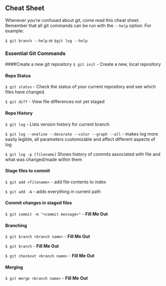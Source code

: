 <h2> Cheat Sheet</h2>

Whenever you're confused about git, come read this cheat sheet. Remember that all git commands can be run with the `--help` option. For example:

`$ git branch --help` or `$git log --help`

### Essential Git Commands

####Create a new git repository
`$ git init` - Create a new, local repository

#### Repo Status
`$ git status` - Check the status of your current repository and see which files have changed.

`$ git diff` - View file differences not yet staged

#### Repo History
`$ git log` - Lists version history for current branch

`$ git log --oneline --decorate --color --graph --all` - makes log more easily legible, all parameters customizable and affect different aspects of log  

`$ git log -p [filename]` Shows history of commits associated with file and what was changed/made within them

#### Stage files to commit
`$ git add <filename>` - add file contents to index

`$ git add -A` - adds everything in current path

#### Commit changes in staged files
`$ git commit -m "<commit message>"` - __Fill Me Out__

#### Branching
`$ git branch <branch name>` - __Fill Me Out__

`$ git branch` - __Fill Me Out__

`$ git checkout <branch name>` - __Fill Me Out__

#### Merging

`$ git merge <branch name>` - __Fill Me Out__